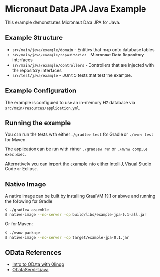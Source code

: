 # Micronaut Data JPA Java Example

This example demonstrates Micronaut Data JPA for Java.

## Example Structure

* `src/main/java/example/domain` - Entities that map onto database tables
* `src/main/java/example/repositories` - Micronaut Data Repository interfaces
* `src/main/java/example/controllers` - Controllers that are injected with the repository interfaces
* `src/test/java/example` - JUnit 5 tests that test the example.

## Example Configuration

The example is configured to use an in-memory H2 database via `src/main/resources/application.yml`.

## Running the example

You can run the tests with either `./gradlew test` for Gradle or `./mvnw test` for Maven.

The application can be run with either `./gradlew run` or `./mvnw compile exec:exec`. 

Alternatively you can import the example into either IntelliJ, Visual Studio Code or Eclipse.

## Native Image

A native image can be built by installing GraalVM 19.1 or above and running the following for Gradle:

```bash
$ ./gradlew assemble 
$ native-image --no-server -cp build/libs/example-jpa-0.1-all.jar
```

Or for Maven:

```bash
$ ./mvnw package 
$ native-image --no-server -cp target/example-jpa-0.1.jar
```

## OData References
* [Intro to OData with Olingo](https://www.baeldung.com/olingo)
* [ODataServlet.java](https://github.com/apache/olingo-odata2/blob/master/odata2-lib/odata-core/src/main/java/org/apache/olingo/odata2/core/servlet/ODataServlet.java)

 